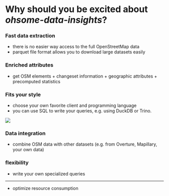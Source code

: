 # Why should you be excited about *ohsome-data-insights*?

### Fast data extraction
* there is no easier way access to the full OpenStreetMap data
* parquet file format allows you to download large datasets easily



### Enriched attributes
* get OSM elements + changeset information + geographic attributes + precomputed statistics


### Fits your style
* choose your own favorite client and programming language 
* you can use SQL to write your queries, e.g. using DuckDB or Trino.

![](../figs/flexibility_clients.png)


### Data integration
* combine OSM data with other datasets (e.g. from Overture, Mapillary, your own data)

### flexibility
* write your own specialized queries




---
* optimize resource consumption


